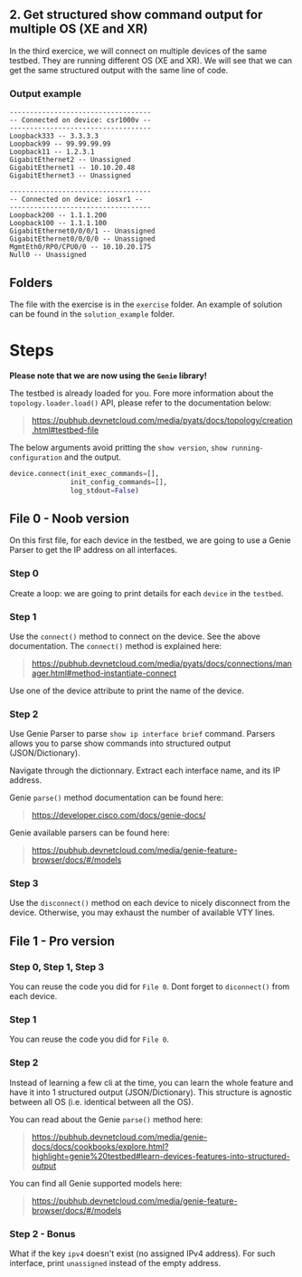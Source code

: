 ## 2. Get structured show command output for multiple OS (XE and XR)

In the third exercice, we will connect on multiple devices of the same testbed. They are running different OS (XE and XR). We will see that we can get the same structured output with the same line of code.

### Output example

```
-----------------------------------
-- Connected on device: csr1000v --
-----------------------------------
Loopback333 -- 3.3.3.3
Loopback99 -- 99.99.99.99
Loopback11 -- 1.2.3.1
GigabitEthernet2 -- Unassigned
GigabitEthernet1 -- 10.10.20.48
GigabitEthernet3 -- Unassigned

-----------------------------------
-- Connected on device: iosxr1 --
-----------------------------------
Loopback200 -- 1.1.1.200
Loopback100 -- 1.1.1.100
GigabitEthernet0/0/0/1 -- Unassigned
GigabitEthernet0/0/0/0 -- Unassigned
MgmtEth0/RP0/CPU0/0 -- 10.10.20.175
Null0 -- Unassigned
```

## Folders

The file with the exercise is in the `exercise` folder. An example of solution can be found in the `solution_example` folder.

# Steps

**Please note that we are now using the `Genie` library!**

The testbed is already loaded for you. Fore more information about the `topology.loader.load()` API, please refer to the documentation below:

> https://pubhub.devnetcloud.com/media/pyats/docs/topology/creation.html#testbed-file


The below arguments avoid pritting the `show version`, `show running-configuration` and the output.

```python
device.connect(init_exec_commands=[],
               init_config_commands=[],
               log_stdout=False)
```

## File 0 - Noob version

On this first file, for each device in the testbed, we are going to use a Genie Parser to get the IP address on all interfaces.

### Step 0

Create a loop: we are going to print details for each `device` in the `testbed`.

### Step 1

Use the `connect()` method to connect on the device. See the above documentation. The `connect()` method is explained here:

> https://pubhub.devnetcloud.com/media/pyats/docs/connections/manager.html#method-instantiate-connect

Use one of the device attribute to print the name of the device.

### Step 2

Use Genie Parser to parse `show ip interface brief` command. Parsers allows you to parse show commands into structured output (JSON/Dictionary).

Navigate through the dictionnary. Extract each interface name, and its IP address.

Genie `parse()` method documentation can be found here:

> https://developer.cisco.com/docs/genie-docs/

Genie available parsers can be found here:

> https://pubhub.devnetcloud.com/media/genie-feature-browser/docs/#/models

### Step 3

Use the `disconnect()` method on each device to nicely disconnect from the device. Otherwise, you may exhaust the number of available VTY lines.

## File 1 - Pro version

### Step 0, Step 1, Step 3

You can reuse the code you did for `File 0`. Dont forget to `diconnect()` from each device.

### Step 1

You can reuse the code you did for `File 0`.

### Step 2

Instead of learning a few cli at the time, you can learn the whole feature and have it into 1 structured output (JSON/Dictionary). This structure is agnostic between all OS (i.e. identical between all the OS).

You can read about the Genie `parse()` method here:

> https://pubhub.devnetcloud.com/media/genie-docs/docs/cookbooks/explore.html?highlight=genie%20testbed#learn-devices-features-into-structured-output

You can find all Genie supported models here:

> https://pubhub.devnetcloud.com/media/genie-feature-browser/docs/#/models

### Step 2 - Bonus

What if the key `ipv4` doesn't exist (no assigned IPv4 address). For such interface, print `unassigned` instead of the empty address.